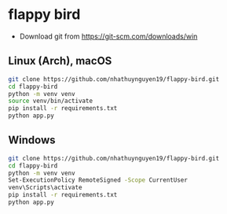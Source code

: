 # flappy bird

- Download git from https://git-scm.com/downloads/win

## Linux (Arch), macOS

```sh
git clone https://github.com/nhathuynguyen19/flappy-bird.git
cd flappy-bird
python -m venv venv
source venv/bin/activate
pip install -r requirements.txt
python app.py
```

## Windows

```sh
git clone https://github.com/nhathuynguyen19/flappy-bird.git
cd flappy-bird
python -m venv venv
Set-ExecutionPolicy RemoteSigned -Scope CurrentUser
venv\Scripts\activate
pip install -r requirements.txt
python app.py
```
